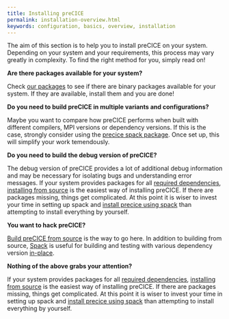 ```yaml
---
title: Installing preCICE
permalink: installation-overview.html
keywords: configuration, basics, overview, installation
---
```


The aim of this section is to help you to install preCICE on your system.
Depending on your system and your requirements, this process may vary greatly in complexity.
To find the right method for you, simply read on!

**Are there packages available for your system?**

Check [our packages](installation-getting-packages.html) to see if there are binary packages available for your system.
If they are available, install them and you are done!

**Do you need to build preCICE in multiple variants and configurations?**

Maybe you want to compare how preCICE performs when built with different compilers, MPI versions or dependency versions.
If this is the case, strongly consider using the [precice spack package](installation-getting-spack.html).
Once set up, this will simplify your work temendously.

**Do you need to build the debug version of preCICE?**

The debug version of preCICE provides a lot of additional debug information and may be necessary for isolating bugs and understanding error messages.
If your system provides packages for all [required dependencies](installation-getting-dependencies.html), [installing from source](installation-getting-source.html) is the easiest way of installing preCICE.
If there are packages missing, things get complicated.
At this point it is wiser to invest your time in setting up spack and [install precice using spack](installation-getting-spack.html) than attempting to install everything by yourself.

**You want to hack preCICE?**

[Build preCICE from source](installation-getting-source.html) is the way to go here.
In addition to building from source, [Spack](installation-getting-spack.html) is useful for building and testing with various dependency version [in-place](https://spack.readthedocs.io/en/latest/command_index.html#spack-dev-build).

**Nothing of the above grabs your attention?**

If your system provides packages for all [required dependencies](installation-getting-dependencies.html), [installing from source](installing-getting-source.html) is the easiest way of installing preCICE.
If there are packages missing, things get complicated.
At this point it is wiser to invest your time in setting up spack and [install precice using spack](installation-getting-spack.html) than attempting to install everything by yourself.
